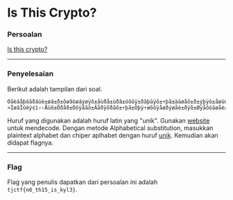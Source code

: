 # Is This Crypto?

### Persoalan

[Is this crypto?](https://static.tjctf.org/e141851decd4f7afab034c7055db229bd54011d2860ebd622302088fd4e062ae_file.txt)
____________________________________

### Penyelesaian
Berikut adalah tampilan dari soal.
```
Òãèáåþöãðáùè±øâ±ð±õøâòøáýøÿô±åùðå±ùðâ±óôôÿ±ðãþäÿõ±÷þã±àäøåô±ð±ýþÿö±åøüô½±óäå±øÿ±ãôòôÿå±åøüôâ±øå±ùðâ±âôôÿ±ðÿ±ôéáýþâøþÿ±þ÷±ãôâôðãòù±ðÿõ±øüáýôüôÿåðåøþÿ¿±Åùøâ±õøâòøáýøÿô±âôôúâ±åþ±áãþçøõô±âôòäãô±òþüüäÿøòðåøþÿ±ðÿõ±âùðãôõ±õðåð±âåþãðöô±äâøÿö±áäóýøò±úôè±òãèáåþöãðáùè½±æùøòù±ôââôÿåøðýýè±ãôõäòôâ±åùô±õðüðöô±åùðå±òðÿ±óô±õþÿô±åùãþäöù±ôÿòãèáåøþÿ¿››åûòå÷êÿ¡Îåù ¤ÎøâÎúèý¢ì››Åùô±Õðåð±Òôÿåãô±Âåðÿõðãõ±÷þã±Òþÿ÷øõôÿåøðýøåè±ðÿõ±Øÿåôöãøåè±âåðåôâ±åùðå±ð±òþüáäåôã±âèâåôü±üäâå±ÿþå±òþÿåðøÿ±ðÿè±øÿ÷þãüðåøþÿ±åùðå±òðÿÿþå±óô±áãþçøõôõ±ðå±åùô±åøüô±þ÷±ãôàäôâåøÿö±øå¿±Åùô±áäãáþâô±þ÷±åùøâ±âåðÿõðãõ±øâ±åþ±ôÿâäãô±åùðå±ÿþ±õðåð±÷ãþü±ð±òþÿÿôòåôõ±òþüáäåôã±âèâåôü±òðÿ±óô±ðòòôââôõ±óè±ðÿ±äÿðäåùþãøâôõ±áðãåè¿±Åùøâ±æþäýõ±ðýýþæ±äâôãâ±åþ±áãþåôòå±åùôøã±õðåð±ðÿõ±üðúô±åùôøã±áôãâþÿðý±øÿ÷þãüðåøþÿ±âôòäãô½±æùøòù±øâ±üþãô±øüáþãåðÿå±åùðÿ±ôçôã¿
```
Huruf yang digunakan adalah huruf latin yang "unik". Gunakan [website](https://cryptii.com/pipes/caesar-cipher) untuk mendecode. Dengan metode Alphabetical substitution, masukkan plaintext alphabet dan chiper aplhabet dengan huruf [unik](https://jrgraphix.net/r/Unicode/00A0-00FF).
Kemudian akan didapat flagnya.
____________________________________

### Flag

Flag yang penulis dapatkan dari persoalan ini adalah `tjctf{n0_th15_is_kyl3}`.
